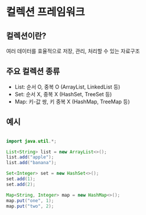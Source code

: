 # 컬렉션 프레임워크

## 컬렉션이란?

여러 데이터를 효율적으로 저장, 관리, 처리할 수 있는 자료구조

## 주요 컬렉션 종류

- List: 순서 O, 중복 O (ArrayList, LinkedList 등)
- Set: 순서 X, 중복 X (HashSet, TreeSet 등)
- Map: 키-값 쌍, 키 중복 X (HashMap, TreeMap 등)

## 예시

```java

import java.util.*;

List<String> list = new ArrayList<>();
list.add("apple");
list.add("banana");

Set<Integer> set = new HashSet<>();
set.add(1);
set.add(2);

Map<String, Integer> map = new HashMap<>();
map.put("one", 1);
map.put("two", 2);

```
